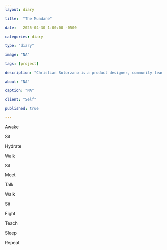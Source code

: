 ```yaml
---
layout: diary

title:  "The Mundane"

date:   2025-04-30 1:00:00 -0500

categories: diary

type: "diary"

image: "NA"

tags: [project]

description: "Christian Solorzano is a product designer, community leader, educator, and podcast host."

about: "NA"

caption: "NA"

client: "Self"

published: true

---
```

Awake

Sit 

Hydrate

Walk 

Sit

Meet

Talk

Walk

Sit 

Fight

Teach

Sleep

Repeat







